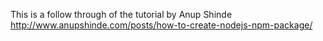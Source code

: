 This is a follow through of the tutorial by Anup Shinde
http://www.anupshinde.com/posts/how-to-create-nodejs-npm-package/

